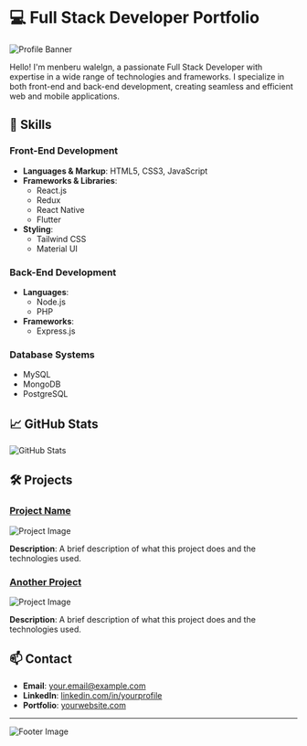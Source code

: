 # 💻 Full Stack Developer Portfolio

![Profile Banner](https://via.placeholder.com/1200x400.png?text=Your+Profile+Banner)

Hello! I'm menberu walelgn, a passionate Full Stack Developer with expertise in a wide range of technologies and frameworks. I specialize in both front-end and back-end development, creating seamless and efficient web and mobile applications.

## 🚀 Skills

### Front-End Development
- **Languages & Markup**: HTML5, CSS3, JavaScript
- **Frameworks & Libraries**:
  - React.js
  - Redux
  - React Native
  - Flutter
- **Styling**:
  - Tailwind CSS
  - Material UI

### Back-End Development
- **Languages**:
  - Node.js
  - PHP
- **Frameworks**:
  - Express.js

### Database Systems
- MySQL
- MongoDB
- PostgreSQL

## 📈 GitHub Stats

![GitHub Stats](https://github-readme-stats.vercel.app/api?username=yourusername&show_icons=true&theme=radical)

## 🛠 Projects

### [Project Name](https://github.com/yourusername/project-name)
![Project Image](https://via.placeholder.com/400.png?text=Project+Image)

**Description**: A brief description of what this project does and the technologies used.

### [Another Project](https://github.com/yourusername/another-project)
![Project Image](https://via.placeholder.com/400.png?text=Project+Image)

**Description**: A brief description of what this project does and the technologies used.

## 📫 Contact

- **Email**: [your.email@example.com](mailto:your.email@example.com)
- **LinkedIn**: [linkedin.com/in/yourprofile](https://linkedin.com/in/yourprofile)
- **Portfolio**: [yourwebsite.com](https://yourwebsite.com)

---

![Footer Image](https://via.placeholder.com/1200x200.png?text=Your+Footer+Image)
